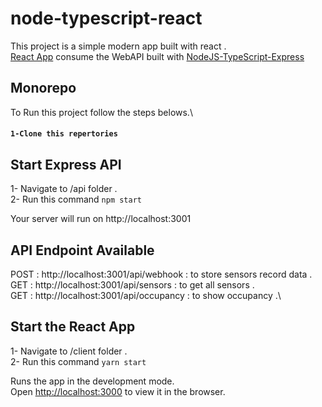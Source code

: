 # node-typescript-react

This project is a simple modern app built with react .\
[React App](https://github.com/facebook/create-react-app)  consume the WebAPI built with [NodeJS-TypeScript-Express](https://nodejs.org/en/) 

## Monorepo

To Run this project follow the steps belows.\

#### `1-Clone this repertories`

## Start Express API

1- Navigate to /api folder .\
2- Run this command `npm start`

Your server will run on http://localhost:3001

## API Endpoint Available

POST : http://localhost:3001/api/webhook : to store sensors record data .\
GET : http://localhost:3001/api/sensors : to get all sensors .\
GET : http://localhost:3001/api/occupancy : to show occupancy .\


## Start the React App

1- Navigate to /client folder .\
2- Run this command `yarn start`

Runs the app in the development mode.\
Open [http://localhost:3000](http://localhost:3000) to view it in the browser.




